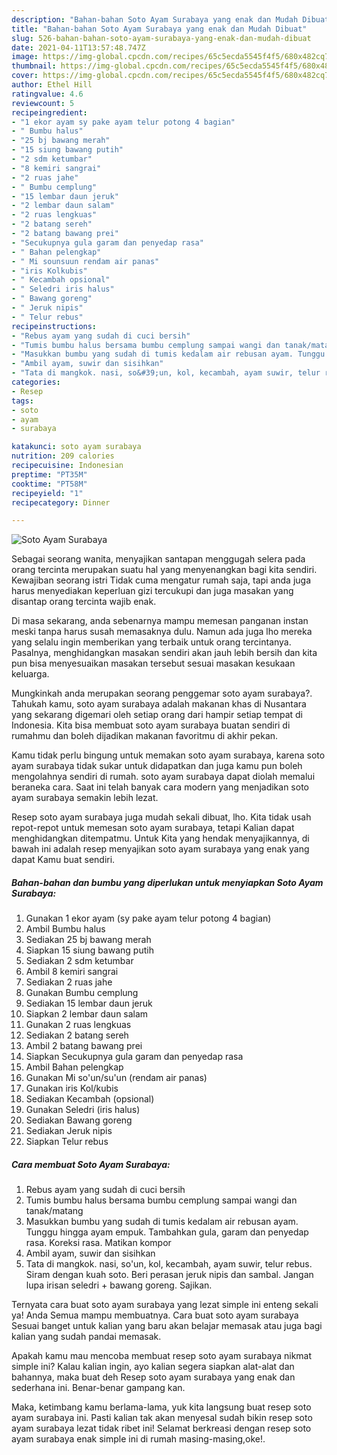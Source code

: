 ```yaml
---
description: "Bahan-bahan Soto Ayam Surabaya yang enak dan Mudah Dibuat"
title: "Bahan-bahan Soto Ayam Surabaya yang enak dan Mudah Dibuat"
slug: 526-bahan-bahan-soto-ayam-surabaya-yang-enak-dan-mudah-dibuat
date: 2021-04-11T13:57:48.747Z
image: https://img-global.cpcdn.com/recipes/65c5ecda5545f4f5/680x482cq70/soto-ayam-surabaya-foto-resep-utama.jpg
thumbnail: https://img-global.cpcdn.com/recipes/65c5ecda5545f4f5/680x482cq70/soto-ayam-surabaya-foto-resep-utama.jpg
cover: https://img-global.cpcdn.com/recipes/65c5ecda5545f4f5/680x482cq70/soto-ayam-surabaya-foto-resep-utama.jpg
author: Ethel Hill
ratingvalue: 4.6
reviewcount: 5
recipeingredient:
- "1 ekor ayam sy pake ayam telur potong 4 bagian"
- " Bumbu halus"
- "25 bj bawang merah"
- "15 siung bawang putih"
- "2 sdm ketumbar"
- "8 kemiri sangrai"
- "2 ruas jahe"
- " Bumbu cemplung"
- "15 lembar daun jeruk"
- "2 lembar daun salam"
- "2 ruas lengkuas"
- "2 batang sereh"
- "2 batang bawang prei"
- "Secukupnya gula garam dan penyedap rasa"
- " Bahan pelengkap"
- " Mi sounsuun rendam air panas"
- "iris Kolkubis"
- " Kecambah opsional"
- " Seledri iris halus"
- " Bawang goreng"
- " Jeruk nipis"
- " Telur rebus"
recipeinstructions:
- "Rebus ayam yang sudah di cuci bersih"
- "Tumis bumbu halus bersama bumbu cemplung sampai wangi dan tanak/matang"
- "Masukkan bumbu yang sudah di tumis kedalam air rebusan ayam. Tunggu hingga ayam empuk. Tambahkan gula, garam dan penyedap rasa. Koreksi rasa. Matikan kompor"
- "Ambil ayam, suwir dan sisihkan"
- "Tata di mangkok. nasi, so&#39;un, kol, kecambah, ayam suwir, telur rebus. Siram dengan kuah soto. Beri perasan jeruk nipis dan sambal. Jangan lupa irisan seledri + bawang goreng. Sajikan."
categories:
- Resep
tags:
- soto
- ayam
- surabaya

katakunci: soto ayam surabaya 
nutrition: 209 calories
recipecuisine: Indonesian
preptime: "PT35M"
cooktime: "PT58M"
recipeyield: "1"
recipecategory: Dinner

---
```



![Soto Ayam Surabaya](https://img-global.cpcdn.com/recipes/65c5ecda5545f4f5/680x482cq70/soto-ayam-surabaya-foto-resep-utama.jpg)

Sebagai seorang wanita, menyajikan santapan menggugah selera pada orang tercinta merupakan suatu hal yang menyenangkan bagi kita sendiri. Kewajiban seorang istri Tidak cuma mengatur rumah saja, tapi anda juga harus menyediakan keperluan gizi tercukupi dan juga masakan yang disantap orang tercinta wajib enak.

Di masa  sekarang, anda sebenarnya mampu memesan panganan instan meski tanpa harus susah memasaknya dulu. Namun ada juga lho mereka yang selalu ingin memberikan yang terbaik untuk orang tercintanya. Pasalnya, menghidangkan masakan sendiri akan jauh lebih bersih dan kita pun bisa menyesuaikan masakan tersebut sesuai masakan kesukaan keluarga. 



Mungkinkah anda merupakan seorang penggemar soto ayam surabaya?. Tahukah kamu, soto ayam surabaya adalah makanan khas di Nusantara yang sekarang digemari oleh setiap orang dari hampir setiap tempat di Indonesia. Kita bisa membuat soto ayam surabaya buatan sendiri di rumahmu dan boleh dijadikan makanan favoritmu di akhir pekan.

Kamu tidak perlu bingung untuk memakan soto ayam surabaya, karena soto ayam surabaya tidak sukar untuk didapatkan dan juga kamu pun boleh mengolahnya sendiri di rumah. soto ayam surabaya dapat diolah memalui beraneka cara. Saat ini telah banyak cara modern yang menjadikan soto ayam surabaya semakin lebih lezat.

Resep soto ayam surabaya juga mudah sekali dibuat, lho. Kita tidak usah repot-repot untuk memesan soto ayam surabaya, tetapi Kalian dapat menghidangkan ditempatmu. Untuk Kita yang hendak menyajikannya, di bawah ini adalah resep menyajikan soto ayam surabaya yang enak yang dapat Kamu buat sendiri.

<!--inarticleads1-->

##### Bahan-bahan dan bumbu yang diperlukan untuk menyiapkan Soto Ayam Surabaya:

1. Gunakan 1 ekor ayam (sy pake ayam telur potong 4 bagian)
1. Ambil  Bumbu halus
1. Sediakan 25 bj bawang merah
1. Siapkan 15 siung bawang putih
1. Sediakan 2 sdm ketumbar
1. Ambil 8 kemiri sangrai
1. Sediakan 2 ruas jahe
1. Gunakan  Bumbu cemplung
1. Sediakan 15 lembar daun jeruk
1. Siapkan 2 lembar daun salam
1. Gunakan 2 ruas lengkuas
1. Sediakan 2 batang sereh
1. Ambil 2 batang bawang prei
1. Siapkan Secukupnya gula garam dan penyedap rasa
1. Ambil  Bahan pelengkap
1. Gunakan  Mi so&#39;un/su&#39;un (rendam air panas)
1. Gunakan iris Kol/kubis
1. Sediakan  Kecambah (opsional)
1. Gunakan  Seledri (iris halus)
1. Sediakan  Bawang goreng
1. Sediakan  Jeruk nipis
1. Siapkan  Telur rebus




<!--inarticleads2-->

##### Cara membuat Soto Ayam Surabaya:

1. Rebus ayam yang sudah di cuci bersih
1. Tumis bumbu halus bersama bumbu cemplung sampai wangi dan tanak/matang
1. Masukkan bumbu yang sudah di tumis kedalam air rebusan ayam. Tunggu hingga ayam empuk. Tambahkan gula, garam dan penyedap rasa. Koreksi rasa. Matikan kompor
1. Ambil ayam, suwir dan sisihkan
1. Tata di mangkok. nasi, so&#39;un, kol, kecambah, ayam suwir, telur rebus. Siram dengan kuah soto. Beri perasan jeruk nipis dan sambal. Jangan lupa irisan seledri + bawang goreng. Sajikan.




Ternyata cara buat soto ayam surabaya yang lezat simple ini enteng sekali ya! Anda Semua mampu membuatnya. Cara buat soto ayam surabaya Sesuai banget untuk kalian yang baru akan belajar memasak atau juga bagi kalian yang sudah pandai memasak.

Apakah kamu mau mencoba membuat resep soto ayam surabaya nikmat simple ini? Kalau kalian ingin, ayo kalian segera siapkan alat-alat dan bahannya, maka buat deh Resep soto ayam surabaya yang enak dan sederhana ini. Benar-benar gampang kan. 

Maka, ketimbang kamu berlama-lama, yuk kita langsung buat resep soto ayam surabaya ini. Pasti kalian tak akan menyesal sudah bikin resep soto ayam surabaya lezat tidak ribet ini! Selamat berkreasi dengan resep soto ayam surabaya enak simple ini di rumah masing-masing,oke!.

